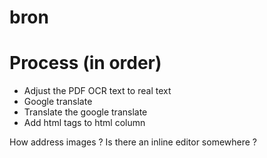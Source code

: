bron
=============


# Process (in order)

* Adjust the PDF OCR text to real text
* Google translate
* Translate the google translate
* Add html tags to html column

How address images ? 
Is there an inline editor somewhere ? 
